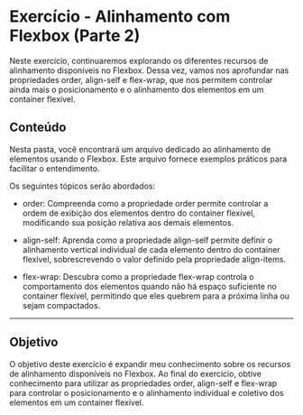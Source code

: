# Exercício - Alinhamento com Flexbox (Parte 2)

Neste exercício, continuaremos explorando os diferentes recursos de alinhamento disponíveis no Flexbox. Dessa vez, vamos nos aprofundar nas propriedades order, align-self e flex-wrap, que nos permitem controlar ainda mais o posicionamento e o alinhamento dos elementos em um container flexível.

## Conteúdo

Nesta pasta, você encontrará um arquivo dedicado ao alinhamento de elementos usando o Flexbox. Este arquivo fornece exemplos práticos para facilitar o entendimento.

Os seguintes tópicos serão abordados:

- order: Compreenda como a propriedade order permite controlar a ordem de exibição dos elementos dentro do container flexível, modificando sua posição relativa aos demais elementos.

- align-self: Aprenda como a propriedade align-self permite definir o alinhamento vertical individual de cada elemento dentro do container flexível, sobrescrevendo o valor definido pela propriedade align-items.

- flex-wrap: Descubra como a propriedade flex-wrap controla o comportamento dos elementos quando não há espaço suficiente no container flexível, permitindo que eles quebrem para a próxima linha ou sejam compactados.

---

## Objetivo

O objetivo deste exercício é expandir meu conhecimento sobre os recursos de alinhamento disponíveis no Flexbox. Ao final do exercício, obtive conhecimento para utilizar as propriedades order, align-self e flex-wrap para controlar o posicionamento e o alinhamento individual e coletivo dos elementos em um container flexível.
